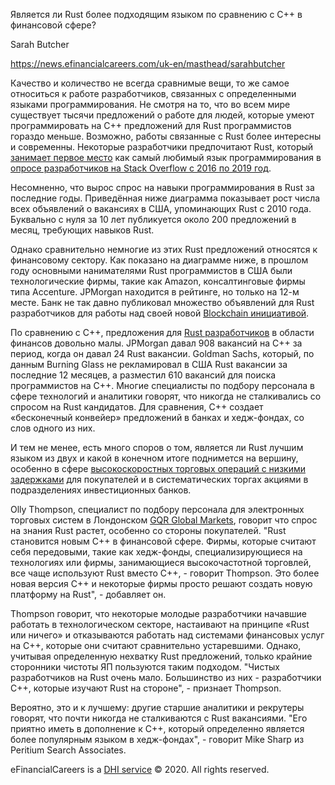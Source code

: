 Является ли Rust более подходящим языком по сравнению с C++ в финансовой сфере?

Sarah Butcher

https://news.efinancialcareers.com/uk-en/masthead/sarahbutcher

Качество и количество не всегда сравнимые вещи, то же самое относиться к работе разработчиков, связанных с определенными языками программирования. Не смотря на то, что во всем мире существует тысячи предложений о работе для людей, которые умеют программировать на C++ предложений для Rust программистов гораздо меньше. Возможно, работы связанные с Rust более интересны и современны. Некоторые разработчики предпочитают Rust, который [занимает первое место](https://news.efinancialcareers.com/us-en/3003953/programming-languages-used-by-investment-banks) как самый любимый язык программирования в [опросе разработчиков на Stack Overflow с 2016 по 2019 год](https://insights.stackoverflow.com/survey/2020#technology-programming-scripting-and-markup-languages-professional-developers).

Несомненно, что вырос спрос на навыки программирования в Rust за последние годы. Приведённая ниже диаграмма показывает рост числа всех объявлений о вакансиях в США, упоминающих Rust с 2010 года. Буквально с нуля за 10 лет публикуется около 200 предложений в месяц, требующих навыков Rust.

Однако сравнительно немногие из этих Rust предложений относятся к финансовому сектору. Как показано на диаграмме ниже, в прошлом году основными нанимателями Rust программистов в США были технологические фирмы, такие как Amazon, консалтинговые фирмы типа Accenture. JPMorgan находится в рейтинге, но только на 12-м месте. Банк не так давно публиковал множество объявлений для Rust разработчиков для работы над своей новой [Blockchain инициативой](https://news.efinancialcareers.com/us-en/3004239/jpmorgan-blockchain-jobs).

По сравнению с C++, предложения для [Rust разработчиков](https://news.efinancialcareers.com/us-en/328776/rust-programming-language) в области финансов довольно малы. JPMorgan давал 908 вакансий на C++ за период, когда он давал 24 Rust вакансии. Goldman Sachs, который, по данным Burning Glass не рекламировал в США Rust вакансии за последние 12 месяцев, а разместил 610 вакансий для поиска программистов на C++. Многие специалисты по подбору персонала в сфере технологий и аналитики говорят, что никогда не сталкивались со спросом на Rust кандидатов. Для сравнения, C++ создает «бесконечный конвейер» предложений в банках и хедж-фондах, со слов одного из них.

И тем не менее, есть много споров о том, является ли Rust лучшим языком из двух и какой в конечном итоге поднимется на вершину, особенно в сфере [высокоскоростных торговых операций с низкими задержками](https://www.reddit.com/r/rust/comments/8cu241/i_see_alot_of_c_job_ads_for_low_latency/) для покупателей и в систематических торгах акциями в подразделениях инвестиционных банков.

Olly Thompson, специалист по подбору персонала для электронных торговых систем в Лондонском [GQR Global Markets](https://www.gqrgm.com/people/olly-thompson/), говорит что спрос на знания Rust растет, особенно со стороны покупателей. "Rust становится новым C++ в финансовой сфере. Фирмы, которые считают себя передовыми, такие как хедж-фонды, специализирующиеся на технологиях или фирмы, занимающиеся высокочастотной торговлей, все чаще используют Rust вместо C++, - говорит Thompson. Это более новая версия C++ и некоторые фирмы просто решают создать новую платформу на Rust", - добавляет он.

Thompson говорит, что некоторые молодые разработчики начавшие работать в технологическом секторе, настаивают на принципе «Rust или ничего» и отказываются работать над системами финансовых услуг на C++, которые они считают сравнительно устаревшими. Однако, учитывая определенную нехватку Rust предложений, только крайние сторонники чистоты ЯП пользуются таким подходом. "Чистых разработчиков на Rust очень мало. Большинство из них - разработчики C++, которые изучают Rust на стороне", - признает Thompson.

Вероятно, это и к лучшему: другие старшие аналитики и рекрутеры говорят, что почти никогда не сталкиваются с Rust вакансиями. "Его приятно иметь в дополнение к C++, который определенно является более популярным языком в хедж-фондах", - говорит Mike Sharp из Peritium Search Associates.

eFinancialCareers is a [DHI service](http://www.dhigroupinc.com/) © 2020. All rights reserved.
